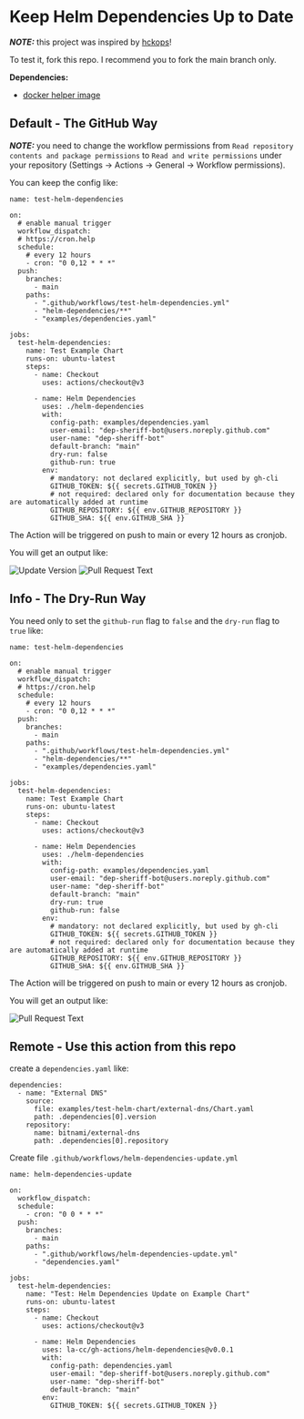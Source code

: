 # Keep Helm Dependencies Up to Date

**_NOTE:_** this project was inspired by [hckops](https://github.com/hckops/actions)!

To test it, fork this repo. I recommend you to fork the main branch only.

**Dependencies:**

- [docker helper image](https://github.com/la-cc/helm-dependencies-update-helper)

## Default - The GitHub Way

**_NOTE:_** you need to change the workflow permissions from `Read repository contents and package permissions` to `Read and write permissions` under your repository (Settings -> Actions -> General -> Workflow permissions).

You can keep the config like:

```
name: test-helm-dependencies

on:
  # enable manual trigger
  workflow_dispatch:
  # https://cron.help
  schedule:
    # every 12 hours
    - cron: "0 0,12 * * *"
  push:
    branches:
      - main
    paths:
      - ".github/workflows/test-helm-dependencies.yml"
      - "helm-dependencies/**"
      - "examples/dependencies.yaml"

jobs:
  test-helm-dependencies:
    name: Test Example Chart
    runs-on: ubuntu-latest
    steps:
      - name: Checkout
        uses: actions/checkout@v3

      - name: Helm Dependencies
        uses: ./helm-dependencies
        with:
          config-path: examples/dependencies.yaml
          user-email: "dep-sheriff-bot@users.noreply.github.com"
          user-name: "dep-sheriff-bot"
          default-branch: "main"
          dry-run: false
          github-run: true
        env:
          # mandatory: not declared explicitly, but used by gh-cli
          GITHUB_TOKEN: ${{ secrets.GITHUB_TOKEN }}
          # not required: declared only for documentation because they are automatically added at runtime
          GITHUB_REPOSITORY: ${{ env.GITHUB_REPOSITORY }}
          GITHUB_SHA: ${{ env.GITHUB_SHA }}
```

The Action will be triggered on push to main or every 12 hours as cronjob.

You will get an output like:

![Update Version](images/github-1.png)
![Pull Request Text](images/github-0.png)

## Info - The Dry-Run Way

You need only to set the `github-run` flag to `false` and the `dry-run` flag to `true` like:

```
name: test-helm-dependencies

on:
  # enable manual trigger
  workflow_dispatch:
  # https://cron.help
  schedule:
    # every 12 hours
    - cron: "0 0,12 * * *"
  push:
    branches:
      - main
    paths:
      - ".github/workflows/test-helm-dependencies.yml"
      - "helm-dependencies/**"
      - "examples/dependencies.yaml"

jobs:
  test-helm-dependencies:
    name: Test Example Chart
    runs-on: ubuntu-latest
    steps:
      - name: Checkout
        uses: actions/checkout@v3

      - name: Helm Dependencies
        uses: ./helm-dependencies
        with:
          config-path: examples/dependencies.yaml
          user-email: "dep-sheriff-bot@users.noreply.github.com"
          user-name: "dep-sheriff-bot"
          default-branch: "main"
          dry-run: true
          github-run: false
        env:
          # mandatory: not declared explicitly, but used by gh-cli
          GITHUB_TOKEN: ${{ secrets.GITHUB_TOKEN }}
          # not required: declared only for documentation because they are automatically added at runtime
          GITHUB_REPOSITORY: ${{ env.GITHUB_REPOSITORY }}
          GITHUB_SHA: ${{ env.GITHUB_SHA }}
```

The Action will be triggered on push to main or every 12 hours as cronjob.

You will get an output like:

![Pull Request Text](images/dry-run-0.png)

## Remote - Use this action from this repo

create a `dependencies.yaml` like:

```
dependencies:
  - name: "External DNS"
    source:
      file: examples/test-helm-chart/external-dns/Chart.yaml
      path: .dependencies[0].version
    repository:
      name: bitnami/external-dns
      path: .dependencies[0].repository
```

Create file `.github/workflows/helm-dependencies-update.yml`

```
name: helm-dependencies-update

on:
  workflow_dispatch:
  schedule:
    - cron: "0 0 * * *"
  push:
    branches:
      - main
    paths:
      - ".github/workflows/helm-dependencies-update.yml"
      - "dependencies.yaml"

jobs:
  test-helm-dependencies:
    name: "Test: Helm Dependencies Update on Example Chart"
    runs-on: ubuntu-latest
    steps:
      - name: Checkout
        uses: actions/checkout@v3

      - name: Helm Dependencies
        uses: la-cc/gh-actions/helm-dependencies@v0.0.1
        with:
          config-path: dependencies.yaml
          user-email: "dep-sheriff-bot@users.noreply.github.com"
          user-name: "dep-sheriff-bot"
          default-branch: "main"
        env:
          GITHUB_TOKEN: ${{ secrets.GITHUB_TOKEN }}
```
